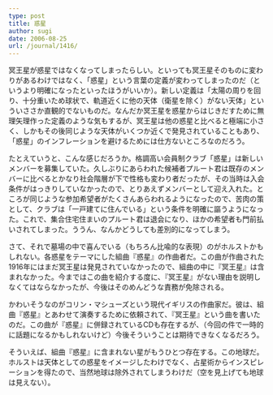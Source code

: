 ```yaml
---
type: post
title: 惑星
author: sugi
date: 2006-08-25
url: /journal/1416/
---
```

冥王星が惑星ではなくなってしまったらしい。といっても冥王星そのものに変わりがあるわけではなく、「惑星」という言葉の定義が変わってしまったのだ（というより明確になったといったほうがいいか）。新しい定義は「太陽の周りを回り、十分重いため球状で、軌道近くに他の天体（衛星を除く）がない天体」といういささか直観的でないものだ。なんだか冥王星を惑星からはじきだすために無理矢理作った定義のような気もするが、冥王星は他の惑星と比べると極端に小さく、しかもその後同じような天体がいくつか近くで発見されていることもあり、「惑星」のインフレーションを避けるためには仕方ないところなのだろう。

たとえていうと、こんな感じだろうか。格調高い会員制クラブ「惑星」は新しいメンバーを募集していた。久しぶりにあらわれた候補者プルート君は既存のメンバーに比べるとかなり社会階層が下で性格も変わり者だったが、その当時は入会条件がはっきりしていなかったので、とりあえずメンバーとして迎え入れた。ところが同じような参加希望者がたくさんあらわれるようになったので、苦肉の策として、クラブは「一戸建てに住んでいる」という条件を明確に謳うようになった。これで、集合住宅住まいのプルート君は退会になり、ほかの希望者も門前払いされてしまった。ううん、なんかどうしても差別的になってしまう。

さて、それで墓場の中で喜んでいる（もちろん比喩的な表現）のがホルストかもしれない。各惑星をテーマにした組曲『惑星』の作曲者だ。この曲が作曲された1916年にはまだ冥王星は発見されていなかったので、組曲の中に『冥王星』は含まれなかった。今まではこの曲を紹介する度に、『冥王星』がない理由を説明しなくてはならなかったが、今後はそのめんどうな責務が免除される。

かわいそうなのがコリン・マシューズという現代イギリスの作曲家だ。彼は、組曲『惑星』とあわせて演奏するために依頼されて、『冥王星』という曲を書いたのだ。この曲が『惑星』に併録されているCDも存在するが、（今回の件で一時的に話題になるかもしれないけど）今後そういうことは期待できなくなるだろう。

そういえば、組曲『惑星』に含まれない星がもうひとつ存在する。この地球だ。ホルストは天体としての惑星をイメージしたわけでなく、占星術からインスピレーションを得たので、当然地球は除外されてしまうわけだ（空を見上げても地球は見えない）。

